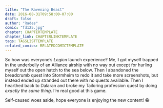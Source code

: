 ```yaml
---
title: "The Ravening Beast"
date: 2016-08-31T09:58:00-07:00
draft: false
author: "Rades"
comic: "fd125.jpg"
chapter: CHAPTERTEMPLATE
chapter_link: CHAPTERLINKTEMPLATE
tags: TAGSLISTTEMPLATE
related_comics: RELATEDCOMICTEMPLATE
---
```


So how was everyone’s *Legion* launch experience? Me, I got myself trapped in the underbelly of an Alliance airship with no way out except for hurling myself out the open hatch to the sea below. Then I abandoned the breadcrumb quest into Stormheim to redo it and take more screenshots, but instead ended up stranded out there with no quests available. Then I hearthed back to Dalaran and broke my Tailoring profession quest by doing *exactly the same thing*. I’m real good at this game.


Self-caused woes aside, hope everyone is enjoying the new content! 😀

